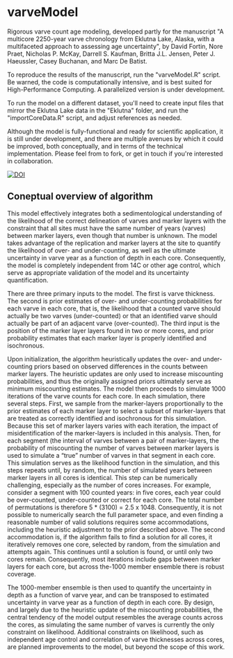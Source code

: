 # varveModel
Rigorous varve count age modeling, developed partly for the manuscript "A multicore 2250-year varve chronology from Eklutna Lake, Alaska, with a multifaceted approach to assessing age uncertainty", by David Fortin, Nore Praet, Nicholas P. McKay, Darrell S. Kaufman, Britta J.L. Jensen, Peter J. Haeussler, Casey Buchanan, and Marc De Batist. 

To reproduce the results of the manuscript, run the "varveModel.R" script. Be warned, the code is computationally intensive, and is best suited for High-Performance Computing. A parallelized version is under development.

To run the model on a different dataset, you'll need to create input files that mirror the Eklutna Lake data in the "Eklutna" folder, and run the "importCoreData.R" script, and adjust references as needed.

Although the model is fully-functional and ready for scientific application, it is still under development, and there are multiple avenues by which it could be improved, both conceptually, and in terms of the technical implementation. Please feel from to fork, or get in touch if you're interested in collaboration.

[![DOI](https://zenodo.org/badge/136086485.svg)](https://zenodo.org/badge/latestdoi/136086485)

## Coneptual overview of algorithm
This model effectively integrates both a sedimentological understanding of the likelihood of the correct delineation of varves and marker layers with the constraint that all sites must have the same number of years (varves) between marker layers, even though that number is unknown. The model takes advantage of the replication and marker layers at the site to quantify the likelihood of over- and under-counting, as well as the ultimate uncertainty in varve year as a function of depth in each core. Consequently, the model is completely independent from 14C or other age control, which serve as appropriate validation of the model and its uncertainty quantification. 

There are three primary inputs to the model. The first is varve thickness. The second is prior estimates of over- and under-counting probabilities for each varve in each core, that is, the likelihood that a counted varve should actually be two varves (under-counted) or that an identified varve should actually be part of an adjacent varve (over-counted). The third input is the position of the marker layer layers found in two or more cores, and prior probability estimates that each marker layer is properly identified and isochronous.

Upon initialization, the algorithm heuristically updates the over- and under-counting priors based on observed differences in the counts between marker layers. The heuristic updates are only used to increase miscounting probabilities, and thus the originally assigned priors ultimately serve as minimum miscounting estimates. The model then proceeds to simulate 1000 iterations of the varve counts for each core. In each simulation, there several steps. First, we sample from the marker-layers proportionally to the prior estimates of each marker layer to select a subset of marker-layers that are treated as correctly identified and isochronous for this simulation. Because this set of marker layers varies with each iteration, the impact of misidentification of the marker-layers is included in this analysis. Then, for each segment (the interval of varves between a pair of marker-layers, the probability of miscounting the number of varves between marker layers is used to simulate a “true” number of varves in that segment in each core. This simulation serves as the likelihood function in the simulation, and this steps repeats until, by random, the number of simulated years between marker layers in all cores is identical. This step can be numerically challenging, especially as the number of cores increases. For example, consider a segment with 100 counted years: in five cores, each year could be over-counted, under-counted or correct for each core. The total number of permutations is therefore 5 * (3100) = 2.5 x 1048. Consequently, it is not possible to numerically search the full parameter space, and even finding a reasonable number of valid solutions requires some accommodations, including the heuristic adjustment to the prior described above. The second accommodation is, if the algorithm fails to find a solution for all cores, it iteratively removes one core, selected by random, from the simulation and attempts again. This continues until a solution is found, or until only two cores remain. Consequently, most iterations include gaps between marker layers for each core, but across the-1000 member ensemble there is robust coverage. 

The 1000-member ensemble is then used to quantify the uncertainty in depth as a function of varve year, and can be transposed to estimated uncertainty in varve year as a function of depth in each core. By design, and largely due to the heuristic update of the miscounting probabilities, the central tendency of the model output resembles the average counts across the cores, as simulating the same number of varves is currently the only constraint on likelihood. Additional constraints on likelihood, such as independent age control and correlation of varve thicknesses across cores, are planned improvements to the model, but beyond the scope of this work.
